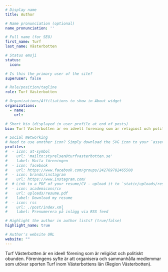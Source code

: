 ```yaml
---
# Display name
title: Author

# Name pronunciation (optional)
name_pronunciation: ''

# Full name (for SEO)
first_name: Turf
last_name: Västerbotten

# Status emoji
status:
  icon: 

# Is this the primary user of the site?
superuser: false

# Role/position/tagline
role: Turf Västerbotten

# Organizations/Affiliations to show in About widget
organizations:
  - name: 
    url: 

# Short bio (displayed in user profile at end of posts)
bio: Turf Västerbotten är en ideell förening som är religiöst och politiskt obunden. Föreningens syfte är att organisera och sammanhålla medlemmar som utövar sporten Turf inom Västerbottens län.

# Social Networking
# Need to use another icon? Simply download the SVG icon to your `assets/media/icons/` folder.
profiles:
#  - icon: at-symbol
#    url: 'mailto:styrelsen@turfvasterbotten.se'
#    label: Maila föreningen
#  - icon: facebook
#    url: https://www.facebook.com/groups/242769782465508
#  - icon: brands/instagram
#    url: https://www.instagram.com/
#  # Link to a PDF of your resume/CV - upload it to `static/uploads/resume.pdf`
#  - icon: academicons/cv
#    url: uploads/resume.pdf
#    label: Download my resume
#  - icon: rss
#    url: ./post/index.xml
#    label: Prenumerera på inlägg via RSS feed

# Highlight the author in author lists? (true/false)
highlight_name: true

# Author's website URL
website: ""
---
```


Turf Västerbotten är en ideell förening som är religiöst och politiskt obunden. Föreningens syfte är att organisera och sammanhålla medlemmar som utövar sporten Turf inom Västerbottens län (Region Västerbotten).
